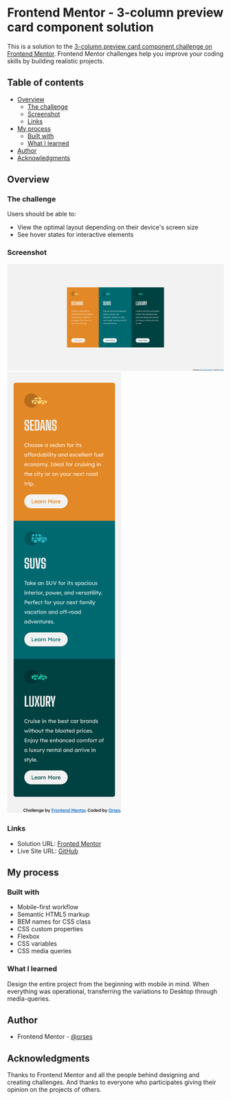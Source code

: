 # Frontend Mentor - 3-column preview card component solution

This is a solution to the [3-column preview card component challenge on Frontend Mentor](https://www.frontendmentor.io/challenges/3column-preview-card-component-pH92eAR2-). Frontend Mentor challenges help you improve your coding skills by building realistic projects.

## Table of contents

- [Overview](#overview)
  - [The challenge](#the-challenge)
  - [Screenshot](#screenshot)
  - [Links](#links)
- [My process](#my-process)
  - [Built with](#built-with)
  - [What I learned](#what-i-learned)
- [Author](#author)
- [Acknowledgments](#acknowledgments)

## Overview

### The challenge

Users should be able to:

- View the optimal layout depending on their device's screen size
- See hover states for interactive elements

### Screenshot

![Project Desktop image](./data/screenshot_desktop.png)
![Project Movile image](./data/screenshot_movile.png)

### Links

- Solution URL: [Fronted Mentor](https://www.frontendmentor.io/solutions/flexbox-with-bem-names-variables-and-media-queries-h2loVogl5i)
- Live Site URL: [GitHub](https://orses.github.io/html-css/flex_columns/)

## My process

### Built with

- Mobile-first workflow
- Semantic HTML5 markup
- BEM names for CSS class
- CSS custom properties
- Flexbox
- CSS variables
- CSS media queries

### What I learned

Design the entire project from the beginning with mobile in mind. When everything was operational, transferring the variations to Desktop through media-queries.

## Author

- Frontend Mentor - [@orses](https://www.frontendmentor.io/profile/orses)

## Acknowledgments

Thanks to Frontend Mentor and all the people behind designing and creating challenges.
And thanks to everyone who participates giving their opinion on the projects of others.
